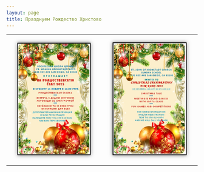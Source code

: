 ```yaml
---
layout: page
title: Празднуем Рождество Христово
---
```



<div style="text-align: center;"> 
  <table style="margin: 0 auto;">
    <tr> 
      <td> 
        <img src="/assets/img/christmas.JPG" alt="Рождество Христово" style="width: 80%; margin: 20px; border: 2px solid black; box-shadow: 0 0 10px rgba(0, 0, 0, 0.5);"/> 
      </td> 
      <td> 
        <img src="/assets/img/christmas_eng.JPG" alt="Рождество Христово" style="width: 80%; margin: 20px; border: 2px solid black; box-shadow: 0 0 10px rgba(0, 0, 0, 0.5);"/> 
      </td>
    </tr> 
  </table>
<div style="color: red; font-size: 36px; text-align: center;">

